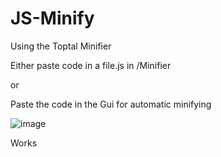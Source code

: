# JS-Minify
Using the Toptal Minifier

Either paste code in a file.js in /Minifier 

or 

Paste the code in the Gui for automatic minifying


![image](https://user-images.githubusercontent.com/73163003/141685381-6684389d-292d-4007-b058-e00ad1926299.png)

Works
